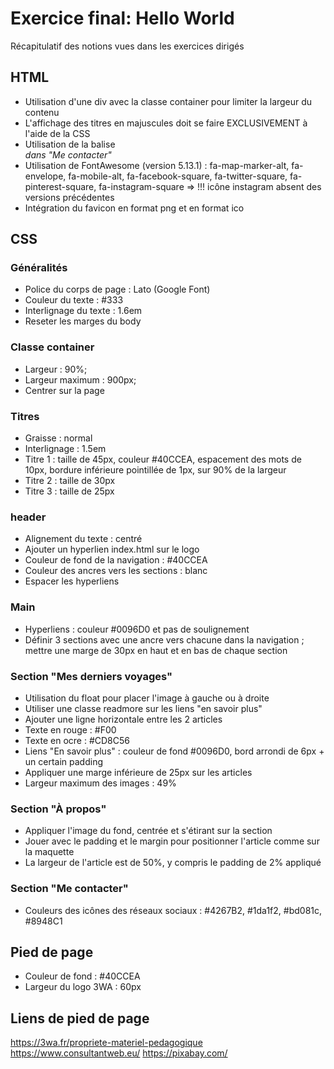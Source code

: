 # Exercice final: Hello World

Récapitulatif des notions vues dans les exercices dirigés

## HTML
- Utilisation d'une div avec la classe container pour limiter la largeur du contenu
- L'affichage des titres en majuscules doit se faire EXCLUSIVEMENT à l'aide de la CSS
- Utilisation de la balise <address> dans "Me contacter"
- Utilisation de FontAwesome (version 5.13.1) : fa-map-marker-alt, fa-envelope, fa-mobile-alt, fa-facebook-square, fa-twitter-square, fa-pinterest-square, fa-instagram-square => !!! icône instagram absent des versions précédentes
- Intégration du favicon en format png et en format ico

## CSS

### Généralités
- Police du corps de page : Lato (Google Font)
- Couleur du texte : #333
- Interlignage du texte : 1.6em
- Reseter les marges du body

### Classe container
- Largeur : 90%;
- Largeur maximum : 900px;
- Centrer sur la page

### Titres
- Graisse : normal
- Interlignage : 1.5em
- Titre 1 : taille de 45px, couleur #40CCEA, espacement des mots de 10px, bordure inférieure pointillée de 1px, sur 90% de la largeur
- Titre 2 : taille de 30px
- Titre 3 : taille de 25px

### header
- Alignement du texte : centré
- Ajouter un hyperlien index.html sur le logo
- Couleur de fond de la navigation : #40CCEA
- Couleur des ancres vers les sections : blanc
- Espacer les hyperliens

### Main
- Hyperliens : couleur #0096D0 et pas de soulignement
- Définir 3 sections avec une ancre vers chacune dans la navigation ; mettre une marge de 30px en haut et en bas de chaque section

### Section "Mes derniers voyages"
- Utilisation du float pour placer l'image à gauche ou à droite
- Utiliser une classe readmore sur les liens "en savoir plus"
- Ajouter une ligne horizontale entre les 2 articles
- Texte en rouge : #F00
- Texte en ocre : #CD8C56
- Liens "En savoir plus" : couleur de fond #0096D0, bord arrondi de 6px + un certain padding
- Appliquer une marge inférieure de 25px sur les articles
- Largeur maximum des images : 49%

### Section "À propos"
- Appliquer l'image du fond, centrée et s'étirant sur la section
- Jouer avec le padding et le margin pour positionner l'article comme sur la maquette
- La largeur de l'article est de 50%, y compris le padding de 2% appliqué

### Section "Me contacter"
- Couleurs des icônes des réseaux sociaux : #4267B2, #1da1f2, #bd081c, #8948C1

## Pied de page
- Couleur de fond : #40CCEA
- Largeur du logo 3WA : 60px

## Liens de pied de page
https://3wa.fr/propriete-materiel-pedagogique
https://www.consultantweb.eu/
https://pixabay.com/